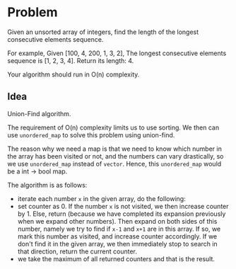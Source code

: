 # Problem

Given an unsorted array of integers, find the length of the longest consecutive elements sequence.

For example,
Given [100, 4, 200, 1, 3, 2],
The longest consecutive elements sequence is [1, 2, 3, 4]. Return its length: 4.

Your algorithm should run in O(n) complexity.

## Idea
Union-Find algorithm.

The requirement of O(n) complexity limits us to use sorting. We then can use `unordered_map` to solve this problem using union-find.

The reason why we need a map is that we need to know which number in the array has been visited or not, and the numbers can vary drastically,
so we use `unordered_map` instead of `vector`. Hence, this `unordered_map` would be a int -> bool map.

The algorithm is as follows:
* iterate each number `x` in the given array, do the following:
* set counter as 0. If the number `x` is not visited, we then increase counter by 1. Else, return (because we have completed its expansion previously when we expand other numbers). Then expand on both sides of this number, namely we try to find if `x-1` and `x+1` are in this array. If so, we mark this number as visited, and 
increase counter accordingly. If we don't find it in the given array, we then immediately stop to search in that direction, return the current
counter.
* we take the maximum of all returned counters and that is the result.
